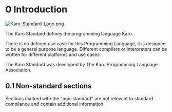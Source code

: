 # 0 Introduction

![Karo-Standard-Logo.png](Karo-Standard-Logo.png)

The Karo Standard defines the programming language Karo.

There is no defined use case for this Programming Language, it is designed to be a general purpose language.
Different compilers or interpreters can be written for different platforms and use cases.

The Karo Standard was developed by The Karo Programming Language Association.

## 0.1 Non-standard sections
<primary-label ref="ns"/>

Sections marked with the "non-standard" are not relevant to standard compliance and contain additional information.